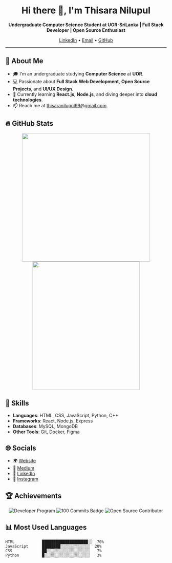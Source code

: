 <h1 align="center">Hi there 👋, I'm Thisara Nilupul</h1>
<p align="center">
  <b>Undergraduate Computer Science Student at UOR-SriLanka | Full Stack Developer | Open Source Enthusiast</b>
</p>

<p align="center">
  <a href="https://www.linkedin.com/in/thisara-nilupul/">LinkedIn</a> •
  <a href="mailto:thisaranilupul99@gmail.com">Email</a> •
  <a href="https://github.com/ThisaraNilupul">GitHub</a>
</p>

---

## 🚀 About Me

- 🎓 I’m an undergraduate studying **Computer Science** at **UOR**.
- 💻 Passionate about **Full Stack Web Development**, **Open Source Projects**, and **UI/UX Design**.
- 🌱 Currently learning **React.js**, **Node.js**, and diving deeper into **cloud technologies**.
- 📫 Reach me at [thisaranilupul99@gmail.com](mailto:thisaranilupul99@gmail.com).

## 🔥 GitHub Stats

<p align="center">
  <img src="https://github-readme-stats.vercel.app/api?username=ThisaraNilupul&show_icons=true&theme=radical" width="400" height="400"/>
  <img src="https://github-readme-stats.vercel.app/api/top-langs/?username=ThisaraNilupul&layout=compact&theme=radical" width="335" height="400"/>
</p>

## 💼 Skills

- **Languages**: HTML, CSS, JavaScript, Python, C++
- **Frameworks**: React, Node.js, Express
- **Databases**: MySQL, MongoDB
- **Other Tools**: Git, Docker, Figma

## 🌐 Socials

- 🌍 [Website](https://yourwebsite.com)
- 📝 [Medium](https://medium.com/@ThisaraNilupul)
- 💼 [LinkedIn](https://www.linkedin.com/in/thisara-nilupul/)
- 📸 [Instagram](https://instagram.com/thisara_nilupul)

## 🏆 Achievements

<p align="center">
  <img src="https://img.shields.io/badge/Developer%20Program%20Member-Active-brightgreen?style=flat" alt="Developer Program"/>
  <img src="https://img.shields.io/badge/100%20Commits-Completed-blue?style=flat" alt="100 Commits Badge"/>
  <img src="https://img.shields.io/badge/Open%20Source%20Contributor-Gold?style=flat" alt="Open Source Contributor"/>
</p>

## 📊 Most Used Languages

```plaintext
HTML            ████████████████████░░  70%
JavaScript      ████████░░░░░░░░░░░░░  20%
CSS             ██░░░░░░░░░░░░░░░░░░░   7%
Python          █░░░░░░░░░░░░░░░░░░░░   3%
